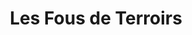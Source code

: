 ---
title: "Les Fous de Terroirs"
url: /nonsard-lamarche/les-fous-de-terroirs/
shop: magasin de campagne
---